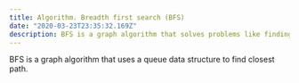 ```yaml
---
title: Algorithm. Breadth first search (BFS)
date: "2020-03-23T23:35:32.169Z"
description: BFS is a graph algorithm that solves problems like finding closest neighbour
---
```


BFS is a graph algorithm that uses a queue data structure to find closest path.



